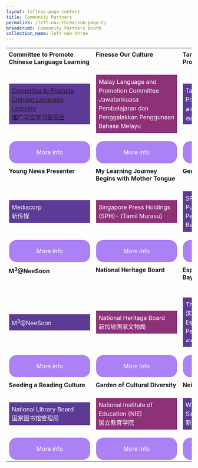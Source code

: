 ```yaml
---
layout: leftnav-page-content
title: Community Partners
permalink: /left-nav-three/sub-page-C/
breadcrumb: Community Partners Booth
collection_name: left-nav-three
---
```

<style>
.tdHead{
 vertical-align: top;
 padding: 7px;
   
 
}
.bottomBoxOdd{
background-color: #5c3b96;
padding: 7px;
color: #ffffff;
  
line-height :1.5rem !important;
}
.bottomBoxEven{
  background-color: #8d3278;
  padding: 7px;
  color: #ffffff;
  
  line-height :1.5rem !important;
}
.baseTD{
width:25%
}
 
.btnInfo {
    background: #ab81f5;
    color: #fff !important;
    display: block;
    padding: 20px 10px;
    text-align: center;
    text-decoration: none !important;
    width: 200px;
    border-radius: 20px !important;  
}
.btnInfo {
    -webkit-border-radius: 20px;
    -moz-border-radius: 20px;
    -ms-border-radius: 20px;
    -o-border-radius: 20px;
}
.btnInfo:hover {
    background: #583399;
}
</style>
<table style="width:100%;" cellspacing="20" cellpadding="20">

<tr>
  <td class="baseTD tdHead">
<b>Committee to Promote Chinese Language Learning</b>
	   <br>
  </td>
  <td class="baseTD tdHead"> <b> Finesse Our Culture </b><br>
  </td>
  <td class="baseTD tdHead"> <b>Tamil Language and Promotion Committee </b><br>
  </td>
  <td class="baseTD tdHead"><b>Fun with Our Mother Tongue Languages</b><br>
  </td>
</tr>
<tr>
<td class="baseTD ">
  <p class="bottomBoxOdd">   <a href="https://event-reg.biz/Registration/MTLSSynopsis?Session=c1" >    Committee to Promote Chinese Language Learning
	  <br>推广华文学习委员会 </a></p></td>
 
<td class="baseTD ">
   <p class="bottomBoxEven">       Malay Language and Promotion Committee
    <br>Jawatankuasa Pembelajaran   dan Penggalakkan Penggunaan Bahasa Melayu </p> </td>
 
<td class="baseTD ">
 <p class="bottomBoxOdd">      Tamil Language and Promotion Committee
    <br>தமிழ்மொழி கற்றல் வளர்ச்சிக் குழு 
</p></td>
<td class="baseTD">
 <p class="bottomBoxEven"> Lee Kuan Yew Fund for Bilingualism (LKYFB)
    <br>李光耀双语基金
</p> 
</td>
</tr>
  <tr>
    <td> 
	    <a href="https://event-reg.biz/Registration/MTLSSynopsis?Session=c1"  class="btnInfo">More info</a>
    </td>
    <td> 
		<a href="https://event-reg.biz/Registration/MTLSSynopsis?Session=c2"  class="btnInfo">More info</a>
    </td>
    <td>
	    <a href="https://event-reg.biz/Registration/MTLSSynopsis?Session=c3"  class="btnInfo">More info</a>
    </td>
    <td>
   	    <a href="https://event-reg.biz/Registration/MTLSSynopsis?Session=c4"  class="btnInfo">More info</a>
    </td>
  </tr>
<tr>
<td class="baseTD tdHead"><strong>Young News Presenter</strong><br></td>
<td class="baseTD tdHead"><strong> My Learning Journey Begins with Mother Tongue</strong><br> </td>
<td class="baseTD tdHead"><strong>Gen G Learning Garden </strong> <br>  </td>
<td class="baseTD tdHead"><strong>Reading the News from a Tender Age</strong> <br></td>
</tr>
<tr>
<td class="baseTD ">
<p class="bottomBoxOdd">Mediacorp<br />新传媒</p>
</td>
<td class="baseTD ">
<p class="bottomBoxEven">Singapore Press Holdings (SPH)- (Tamil Murasu) </p>
</td>
<td class="baseTD ">
<p class="bottomBoxOdd">SPH Students’ Publications: Berita Harian <br />Penerbitan Pelajar, SPH: Berita Harian</p>
</td>
<td class="baseTD">
<p class="bottomBoxEven">Junior/Thumbs Up Little Junior<br />新加坡报业控股</p>
</td>
</tr>
<tr>
<td><a class="btnInfo" href="https://event-reg.biz/Registration/MTLSSynopsis?Session=c5">More info</a></td>
<td><a class="btnInfo" href="https://event-reg.biz/Registration/MTLSSynopsis?Session=c6">More info</a></td>
<td><a class="btnInfo" href="https://event-reg.biz/Registration/MTLSSynopsis?Session=c7">More info</a></td>
<td><a class="btnInfo" href="https://event-reg.biz/Registration/MTLSSynopsis?Session=c8">More info</a></td>
</tr>
  
<tr>
	<td class="baseTD tdHead"><strong>M<sup>3</sup>@NeeSoon</strong><br></td>
<td class="baseTD tdHead"><strong> National Heritage Board </strong> <br></td>
<td class="baseTD tdHead"><strong>Esplanade &ndash; Theatres on the Bay </strong><br> </td>
<td class="baseTD tdHead"><strong>Cultural Immersion through Engaged and Experiential Learning</strong><br></td>
</tr>
<tr>
<td class="baseTD ">
<p class="bottomBoxOdd">M<sup>3</sup>@NeeSoon</p>
</td>
<td class="baseTD ">
<p class="bottomBoxEven">National Heritage Board <br />新加坡国家文物局</p>
</td>
<td class="baseTD ">
<p class="bottomBoxOdd">The Esplanade Co Ltd<br />滨海艺术中心<br />Esplanade – Teater di Persisiran<br/> எஸ்பிளனேட்</p>
</td>
<td class="baseTD">
<p class="bottomBoxEven">Umar Pulavar Tamil Language Centre (UPTLC) <br />உமறுப்புலவர் தமிழ்மொழி நிலையம்</p>
</td>
</tr>
<tr>
<td><a class="btnInfo" href="https://event-reg.biz/Registration/MTLSSynopsis?Session=c9">More info</a></td>
<td><a class="btnInfo" href="https://event-reg.biz/Registration/MTLSSynopsis?Session=c10">More info</a></td>
<td><a class="btnInfo" href="https://event-reg.biz/Registration/MTLSSynopsis?Session=c11">More info</a></td>
<td><a class="btnInfo" href="https://event-reg.biz/Registration/MTLSSynopsis?Session=c12">More info</a></td>
</tr>
 <tr>
<td class="baseTD tdHead"><strong>Seeding a Reading Culture</strong><br> </td>
<td class="baseTD tdHead"><strong> Garden of Cultural Diversity </strong><br> </td>
<td class="baseTD tdHead"><strong>Neighbours in the Wild </strong> <br></td>
<td class="baseTD tdHead"><strong>Fun Learning Chinese</strong><br></td>
</tr>
<tr>
<td class="baseTD ">
<p class="bottomBoxOdd">National Library Board <br />国家图书馆管理局</p>
</td>
<td class="baseTD ">
<p class="bottomBoxEven">National Institute of Education (NIE)<br />国立教育学院</p>
</td>
<td class="baseTD ">
<p class="bottomBoxOdd">Wildlife Reserves Singapore<br />新加坡野生动物保育集团</p>
</td>
<td class="baseTD">
<p class="bottomBoxEven">Singapore Centre for Chinese Language(SCCL)<br />新加坡华文教研中心</p>
</td>
</tr>
<tr>
<td><a class="btnInfo" href="https://event-reg.biz/Registration/MTLSSynopsis?Session=c13">More info</a></td>
<td><a class="btnInfo" href="https://event-reg.biz/Registration/MTLSSynopsis?Session=c14">More info</a></td>
<td><a class="btnInfo" href="https://event-reg.biz/Registration/MTLSSynopsis?Session=c15">More info</a></td>
<td><a class="btnInfo" href="https://event-reg.biz/Registration/MTLSSynopsis?Session=c16">More info</a></td>
</tr>
</table> 

